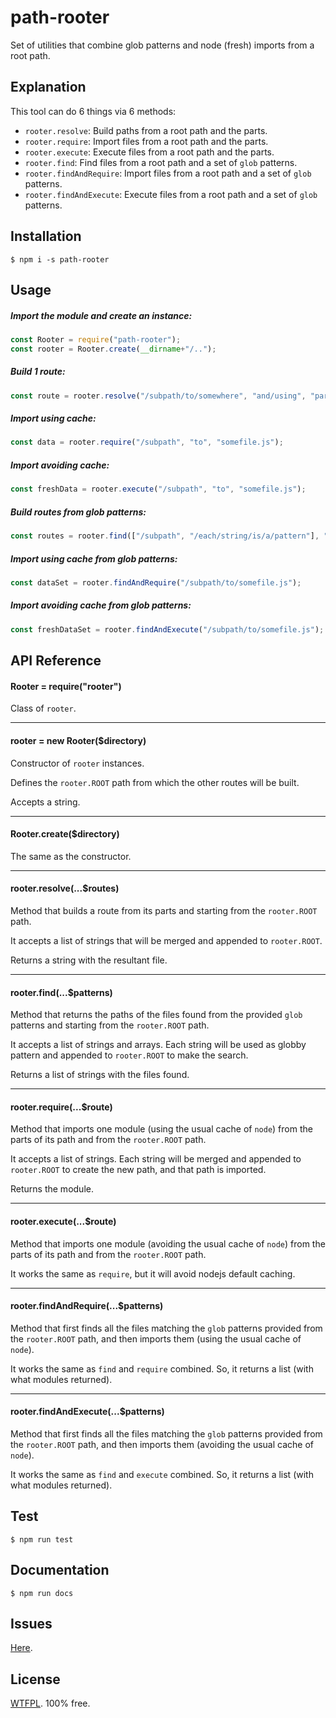  


# path-rooter

Set of utilities that combine glob patterns and node (fresh) imports from a root path.

## Explanation

This tool can do 6 things via 6 methods:

  - `rooter.resolve`: Build paths from a root path and the parts.
  - `rooter.require`: Import files from a root path and the parts.
  - `rooter.execute`: Execute files from a root path and the parts.
  - `rooter.find`: Find files from a root path and a set of `glob` patterns.
  - `rooter.findAndRequire`: Import files from a root path and a set of `glob` patterns.
  - `rooter.findAndExecute`: Execute files from a root path and a set of `glob` patterns.

## Installation

`$ npm i -s path-rooter`

## Usage

##### Import the module and create an instance:

```js
const Rooter = require("path-rooter");
const rooter = Rooter.create(__dirname+"/..");
```

##### Build 1 route:

```js
const route = rooter.resolve("/subpath/to/somewhere", "and/using", "parts.js");
```

##### Import using cache:

```js
const data = rooter.require("/subpath", "to", "somefile.js");
```

##### Import avoiding cache:

```js
const freshData = rooter.execute("/subpath", "to", "somefile.js");
```

##### Build routes from glob patterns:

```js
const routes = rooter.find(["/subpath", "/each/string/is/a/pattern"], "/all/the/args/are/flatten");
```

##### Import using cache from glob patterns:

```js
const dataSet = rooter.findAndRequire("/subpath/to/somefile.js");
```

##### Import avoiding cache from glob patterns:

```js
const freshDataSet = rooter.findAndExecute("/subpath/to/somefile.js");
```

## API Reference




 


#### Rooter = require("rooter")

Class of `rooter`.




 


-----

#### rooter = new Rooter($directory)

Constructor of `rooter` instances.

Defines the `rooter.ROOT` path from which the other routes will be built.

Accepts a string.




 


-----

#### Rooter.create($directory)

The same as the constructor.




 


-----

#### rooter.resolve(...$routes)

Method that builds a route from its parts and starting from the `rooter.ROOT` path.

It accepts a list of strings that will be merged and appended to `rooter.ROOT`.

Returns a string with the resultant file.




 


-----

#### rooter.find(...$patterns)

Method that returns the paths of the files found from the provided `glob` patterns and starting from the `rooter.ROOT` path.

It accepts a list of strings and arrays. Each string will be used as globby pattern and appended to `rooter.ROOT` to make the search.

Returns a list of strings with the files found.




 


-----

#### rooter.require(...$route)

Method that imports one module (using the usual cache of `node`) from the parts of its path and from the `rooter.ROOT` path.

It accepts a list of strings. Each string will be merged and appended to `rooter.ROOT` to create the new path, and that path is imported.

Returns the module.




 


-----

#### rooter.execute(...$route)

Method that imports one module (avoiding the usual cache of `node`) from the parts of its path and from the `rooter.ROOT` path.

It works the same as `require`, but it will avoid nodejs default caching.




 


-----

#### rooter.findAndRequire(...$patterns)

Method that first finds all the files matching the `glob` patterns provided from the `rooter.ROOT` path, and then imports them (using the usual cache of `node`).

It works the same as `find` and `require` combined. So, it returns a list (with what modules returned).




 


-----

#### rooter.findAndExecute(...$patterns)

Method that first finds all the files matching the `glob` patterns provided from the `rooter.ROOT` path, and then imports them (avoiding the usual cache of `node`).

It works the same as `find` and `execute` combined. So, it returns a list (with what modules returned).




 


## Test

`$ npm run test`

## Documentation

`$ npm run docs`

## Issues

[Here](https://github.com/allnulled/path-rooter/issues).

## License

[WTFPL](https://es.wikipedia.org/wiki/WTFPL). 100% free.




